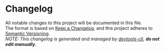 # Changelog

All notable changes to this project will be documented in this file.  
The format is based on [Keep a Changelog](https://keepachangelog.com/en/1.1.0/), and this project adheres to [Semantic Versioning](https://semver.org/spec/v2.0.0.html).  
_NOTE: This changelog is generated and managed by [devtools-cli](https://pypi.org/project/devtools-cli/), **do not edit manually**._

